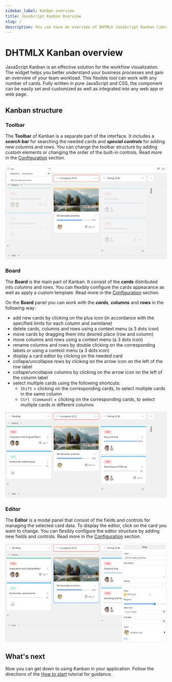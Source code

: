 ```yaml
---
sidebar_label: Kanban overview
title: JavaScript Kanban Overview
slug: /
description: You can have an overview of DHTMLX JavaScript Kanban library in the documentation. Browse developer guides and API reference, try out code examples and live demos, and download a free 30-day evaluation version of DHTMLX Kanban.
---
```


# DHTMLX Kanban overview

JavaScript Kanban is an effective solution for the workflow visualization. The widget helps you better understand your business processes and gain an overview of your team workload. This flexible tool can work with any number of cards. Fully written in pure JavaScript and CSS, the component can be easily set and customized as well as integrated into any web app or web page.

## Kanban structure­

### Toolbar

The **Toolbar** of Kanban is a separate part of the interface. It includes a ***search bar*** for searching the needed cards and ***special controls*** for adding new columns and rows. You can change the toolbar structure by adding custom elements or changing the order of the built-in controls. Read more in the [Configuration](./guides/configuration#toolbar) section.

![Kanban Toolbar](assets/js_kanban_toolbar.png)

### Board

The **Board** is the main part of Kanban. It consist of the ***cards*** distributed into *columns* and *rows*. You can flexibly configure the cards appearance as well as apply a custom template. Read more in the [Configuration](./guides/configuration#cards) section.

On the **Board** panel you can work with the ***cards***, ***columns*** and ***rows*** in the following way:

- add new cards by clicking on the plus icon (in accordance with the specified *limits* for each column and swimlane)
- delete cards, columns and rows using a context menu (a 3 dots icon)
- move cards by dragging them into desired place (row and column)
- move columns and rows using a context menu (a 3 dots icon)
- rename columns and rows by double clicking on the corresponding labels or using a context menu (a 3 dots icon)
- display a card editor by clicking on the needed card
- collape/uncollapse rows by clicking on the arrow icon on the left of the row label
- collape/uncollapse columns by clicking on the arrow icon on the left of the column label
- select multiple cards using the following shortcuts:
    - `Shift` +  clicking on the corresponding cards, to select multiple cards in the same column
    - `Ctrl (Command)` + clicking on the corresponding cards, to select multiple cards in different columns

![Kanban Board](assets/js_kanban_board.png)

### Editor

The **Editor** is a modal panel that consist of the fields and controls for managing the selected card data. To display the editor, click on the card you want to change. You can flexibly configure the editor structure by adding new fields and controls. Read more in the [Configuration](./guides/configuration#editor) section.

![Kanban Editor](assets/js_kanban_editor.png)

## What's next

Now you can get down to using Kanban in your application. Follow the directions of the [How to start](./how_to_start) tutorial for guidance.
